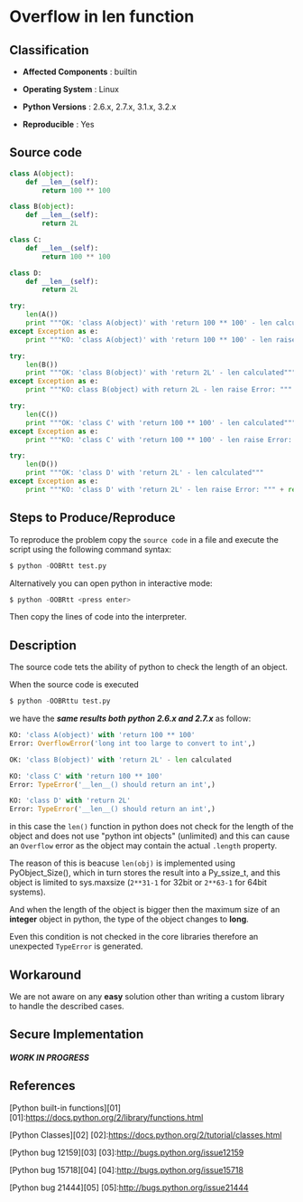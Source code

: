 Overflow in len function
========================

Classification
--------------------------

* **Affected Components** : builtin

* **Operating System** : Linux

* **Python Versions** : 2.6.x, 2.7.x, 3.1.x, 3.2.x

* **Reproducible** : Yes


Source code 
--------------------------

```python
class A(object):
    def __len__(self): 
        return 100 ** 100

class B(object):
    def __len__(self): 
        return 2L

class C:
    def __len__(self): 
        return 100 ** 100

class D:
    def __len__(self): 
        return 2L

try:
    len(A())
    print """OK: 'class A(object)' with 'return 100 ** 100' - len calculated"""
except Exception as e:
    print """KO: 'class A(object)' with 'return 100 ** 100' - len raise Error: """ + repr(e,)

try:
    len(B())
    print """OK: 'class B(object)' with 'return 2L' - len calculated"""
except Exception as e:
    print """KO: class B(object) with return 2L - len raise Error: """ + repr(e,)

try:
    len(C())
    print """OK: 'class C' with 'return 100 ** 100' - len calculated"""
except Exception as e:
    print """KO: 'class C' with 'return 100 ** 100' - len raise Error: """ + repr(e,)

try:
    len(D())
    print """OK: 'class D' with 'return 2L' - len calculated"""
except Exception as e:
    print """KO: 'class D' with 'return 2L' - len raise Error: """ + repr(e,)
```


Steps to Produce/Reproduce
--------------------------

To reproduce the problem copy the `source code` in a file and execute the script using the following command syntax:

```python
$ python -OOBRtt test.py
```

Alternatively you can open python in interactive mode:

```python
$ python -OOBRtt <press enter>
```
Then copy the lines of code into the interpreter.  


Description
-----------

The source code tets the ability of python to check the length of an object.

When the source code is executed 

```python
$ python -OOBRttu test.py 
```

we have the ***same results both python 2.6.x and 2.7.x*** as follow:

```python
KO: 'class A(object)' with 'return 100 ** 100'
Error: OverflowError('long int too large to convert to int',)

OK: 'class B(object)' with 'return 2L' - len calculated

KO: 'class C' with 'return 100 ** 100'
Error: TypeError('__len__() should return an int',)

KO: 'class D' with 'return 2L'
Error: TypeError('__len__() should return an int',)
```

in this case the ```len()``` function in python does not check for the length of the object and does not use "python int objects" (unlimited) and this can cause an ```Overflow``` error as the object may contain the actual `.length` property.

The reason of this is beacuse ```len(obj)``` is implemented using PyObject_Size(), which in turn stores the result into a Py_ssize_t, and this object is limited to sys.maxsize (```2**31-1``` for 32bit or ```2**63-1``` for 64bit systems).

And when the length of the object is bigger then the maximum size of an **integer** object in python, the type of the object changes to **long**.

Even this condition is not checked in the core libraries therefore an unexpected ```TypeError``` is generated.



Workaround
-----------


We are not aware on any **easy** solution other than writing a custom library to handle the described cases.


Secure Implementation
-----------


##### WORK IN PROGRESS


References
-----------

[Python built-in functions][01]
[01]:https://docs.python.org/2/library/functions.html


[Python Classes][02]
[02]:https://docs.python.org/2/tutorial/classes.html


[Python bug 12159][03]
[03]:http://bugs.python.org/issue12159


[Python bug 15718][04]
[04]:http://bugs.python.org/issue15718


[Python bug 21444][05]
[05]:http://bugs.python.org/issue21444



